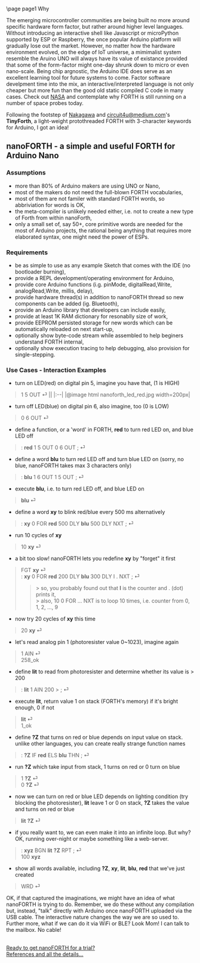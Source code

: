 \page page1 Why

The emerging microcontroller communities are being built no more around specific hardware form factor, but rather around higher level languages. Without introducing an interactive shell like Javascript or microPython supported by ESP or Raspberry, the once popular Arduino platform will gradually lose out the market. However, no matter how the hardware environment evolved, on the edge of IoT universe, a mimimalist system resemble the Aruino UNO will always have its value of existance provided that some of the form-factor might one-day shrunk down to micro or even nano-scale. Being chip argnostic, the Arduino IDE does serve as an excellent learning tool for future systems to come. Factor software develpment time into the mix, an interactive/interpreted language is not only cheaper but more fun than the good old static compiled C code in many cases. Check out <a href="https://www.forth.com/resources/space-applications" target="_blank">NASA</a> and contemplate why FORTH is still running on a number of space probes today.

Following the footstep of <a href="http://middleriver.chagasi.com/electronics/tforth.html" target="_blank">Nakagawa</a> and <a href="https://circuit4us.medium.com/tiny-forth-with-arduino-hardware-support-255f408b745a" target="_blank">circuit4u@medium.com's</a> **TinyForth**, a light-weight protothreaded FORTH with 3-character keywords for Arduino, I got an idea!

## nanoFORTH - a simple and useful FORTH for Arduino Nano
### Assumptions
* more than 80% of Arduino makers are using UNO or Nano,
* most of the makers do not need the full-blown FORTH vocabularies,
* most of them are not familer with standard FORTH words, so abbriviation for words is OK,
* the meta-compiler is unlikely needed either, i.e. not to create a new type of Forth from within nanoForth,
* only a small set of, say 50+, core primitive words are needed for the most of Arduino projects,
  the rational being anything that requires more elaborated syntax, one might need the power of ESPs.

### Requirements
* be as simple to use as any example Sketch that comes with the IDE (no bootloader burning),
* provide a REPL development/operating environment for Arduino,
* provide core Arduino functions (i.g. pinMode, digitalRead,Write, analogRead,Write, millis, delay),
* provide hardware thread(s) in addition to nanoFORTH thread so new components can be added (ig. Bluetooth),
* provide an Arduino library that developers can include easily,
* provide at least 1K RAM dictionary for resonablly size of work,
* provide EEPROM persisted storage for new words which can be automatically reloaded on next start-up,
* optionally show byte-code stream while assembled to help beginers understand FORTH internal,
* optionally show execution tracing to help debugging, also provision for single-stepping.

### Use Cases - Interaction Examples
* turn on LED(red) on digital pin 5, imagine you have that, (1 is HIGH)
> 1 5 OUT ⏎
> ||
> |:--|
> |@image html nanoforth_led_red.jpg width=200px|
> <br/>

* turn off LED(blue) on digital pin 6, also imagine, too (0 is LOW)
> 0 6 OUT ⏎

* define a function, or a 'word' in FORTH, **red** to turn red LED on, and blue LED off
> : **red** 1 5 OUT 0 6 OUT ; ⏎

* define a word **blu** to turn red LED off and turn blue LED on (sorry, no blue, nanoFORTH takes max 3 characters only)
> : **blu** 1 6 OUT 1 5 OUT ; ⏎

* execute **blu**, i.e. to turn red LED off, and blue LED on 
> **blu** ⏎

* define a word **xy** to blink red/blue every 500 ms alternatively
> : **xy** 0 FOR **red** 500 DLY **blu** 500 DLY NXT ; ⏎

* run 10 cycles of **xy**
> 10 **xy** ⏎

* a bit too slow! nanoFORTH lets you redefine **xy** by "forget" it first
> FGT **xy** ⏎<br>
> : **xy** 0 FOR **red** 200 DLY **blu** 300 DLY I . NXT ; ⏎<br/>
>> \> so, you probably found out that **I** is the counter and . (dot) prints it,<br/>
>> \> also, 10 0 FOR ... NXT is to loop 10 times, i.e. counter from 0, 1, 2, ..., 9

* now try 20 cycles of **xy** this time
> 20 **xy** ⏎

* let's read analog pin 1 (photoresister value 0~1023), imagine again
> 1 AIN ⏎<br>
> 258_ok

* define **lit** to read from photoresister and determine whether its value is > 200
> : **lit** 1 AIN 200 > ; ⏎

* execute **lit**, return value 1 on stack (FORTH's memory) if it's bright enough, 0 if not
> **lit** ⏎<br>
> 1_ok

* define **?Z** that turns on red or blue depends on input value on stack. unlike other languages, you can create really strange function names
> : **?Z** IF **red** ELS **blu** THN ; ⏎

* run **?Z** which take input from stack, 1 turns on red or 0 turn on blue
> 1 **?Z** ⏎<br>
> 0 **?Z** ⏎

* now we can turn on red or blue LED depends on lighting condition (try blocking the photoresister), **lit** leave 1 or 0 on stack, **?Z** takes the value and turns on red or blue
> **lit** **?Z** ⏎

* if you really want to, we can even make it into an infinite loop. But why? OK, running over-night or maybe something like a web-server.
> : **xyz** BGN **lit** **?Z** RPT ; ⏎<br>
> 100 **xyz**

* show all words available, including **?Z**, **xy**, **lit**, **blu**, **red** that we've just created
> WRD ⏎

OK, if that captured the imaginations, we might have an idea of what nanoFORTH is trying to do. Remember, we do these without any compilation but, instead, "talk" directly with Arduino once nanoFORTH uploaded via the USB cable. The interactive nature changes the way we are so used to. Further more, what if we can do it via WiFi or BLE? Look Mom! I can talk to the mailbox. No cable!

<br/>
<a href="page2.html">Ready to get nanoFORTH for a trial?</a><br/>
<a href="page3.html">References and all the details...</a>

